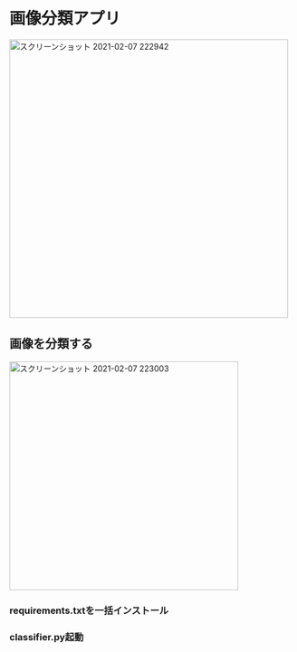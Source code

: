 # 画像分類アプリ
<img width="492" alt="スクリーンショット 2021-02-07 222942" src="https://user-images.githubusercontent.com/73522021/107148085-b2286480-6994-11eb-8cb9-2194ee98ddda.png">


## 画像を分類する
<img width="404" alt="スクリーンショット 2021-02-07 223003" src="https://user-images.githubusercontent.com/73522021/107148107-cb311580-6994-11eb-8582-2eb8d9ac4bb8.png">

### requirements.txtを一括インストール
### classifier.py起動












